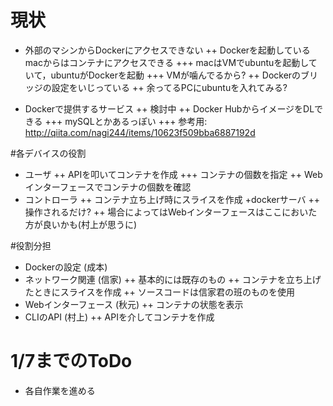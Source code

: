 ﻿# 現状
+ 外部のマシンからDockerにアクセスできない
++ Dockerを起動しているmacからはコンテナにアクセスできる
+++ macはVMでubuntuを起動していて，ubuntuがDockerを起動
+++ VMが噛んでるから?
++ Dockerのブリッジの設定をいじっている
++ 余ってるPCにubuntuを入れてみる?

+ Dockerで提供するサービス
++ 検討中
++ Docker HubからイメージをDLできる
+++ mySQLとかあるっぽい
+++ 参考用: http://qiita.com/nagi244/items/10623f509bba6887192d

#各デバイスの役割
+ ユーザ
++ APIを叩いてコンテナを作成
+++ コンテナの個数を指定
++ Webインターフェースでコンテナの個数を確認
+ コントローラ
++ コンテナ立ち上げ時にスライスを作成
+dockerサーバ
++ 操作されるだけ?
++ 場合によってはWebインターフェースはここにおいた方が良いかも(村上が思うに)

#役割分担
+ Dockerの設定 (成本)
+ ネットワーク関連 (信家)
++ 基本的には既存のもの
++ コンテナを立ち上げたときにスライスを作成
++ ソースコードは信家君の班のものを使用
+ Webインターフェース (秋元)
++ コンテナの状態を表示
+ CLIのAPI (村上)
++ APIを介してコンテナを作成

# 1/7までのToDo
+ 各自作業を進める